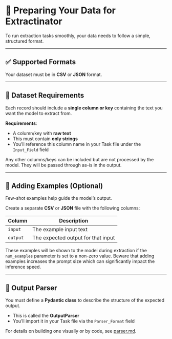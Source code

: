 
# 📂 Preparing Your Data for Extractinator

To run extraction tasks smoothly, your data needs to follow a simple, structured format.

---

## ✅ Supported Formats

Your dataset must be in **CSV** or **JSON** format.

---

## 🧾 Dataset Requirements

Each record should include a **single column or key** containing the text you want the model to extract from.

**Requirements**:

- A column/key with **raw text**
- This must contain **only strings**
- You’ll reference this column name in your Task file under the `Input_Field` field
  
Any other columns/keys can be included but are not processed by the model. They will be passed through as-is in the output.

---

## 🧪 Adding Examples (Optional)

Few-shot examples help guide the model’s output.

Create a separate **CSV** or **JSON** file with the following columns:

| Column   | Description                         |
|----------|-------------------------------------|
| `input`  | The example input text              |
| `output` | The expected output for that input  |

These examples will be shown to the model during extraction if the `num_examples` parameter is set to a non-zero value. Beware that adding examples increases the prompt size which can significantly impact the inference speed.

---

## 🧰 Output Parser

You must define a **Pydantic class** to describe the structure of the expected output.

- This is called the **OutputParser**
- You’ll import it in your Task file via the `Parser_Format` field

For details on building one visually or by code, see [parser.md](parser.md).
